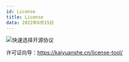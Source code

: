 ```yaml
---
id: License
title: License
data: 2022年6月15日
---
```


![快速选择开源协议](https://static.7wate.com/img/2020/07/02/fe11588b073bf.png)

许可证向导：https://kaiyuanshe.cn/license-tool/